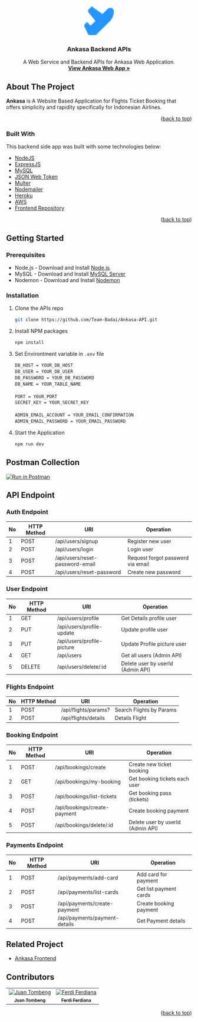 <div id="top"></div>

<!-- PROJECT LOGO -->
<br />
<div align="center">
  <a href="https://github.com/Team-Badai/Ankasa-app">
    <img src="./assets/logoLg.png" alt="AnkasaLogo" width="80" height="80">
  </a>

  <h3 align="center">Ankasa Backend APIs</h3>

  <p align="center">
    A Web Service and Backend APIs for Ankasa Web Application.
    <br />
    <a href="https://github.com/Team-Badai/Ankasa-app"><strong>View Ankasa Web App »</strong></a>
    <br />

  </p>
</div>

## About The Project

**Ankasa** is A Website Based Application for Flights Ticket Booking that offers simplicity and rapidity specifically for Indonesian Airlines.

<p align="right">(<a href="#top">back to top</a>)</p>

### Built With

This backend side app was built with some technologies below:

- [NodeJS](https://nodejs.org/)
- [ExpressJS](https://expressjs.com/)
- [MySQL](https://www.mysql.com/)
- [JSON Web Token](https://jwt.io/)
- [Multer](https://www.npmjs.com/package/multer)
- [Nodemailer](https://nodemailer.com/about/)
- [Heroku](https://www.heroku.com/)
- [AWS](https://aws.amazon.com/id/)
- [Frontend Repository](https://github.com/Team-Badai/Ankasa-app)

<p align="right">(<a href="#top">back to top</a>)</p>

## Getting Started

### Prerequisites

- Node.js - Download and Install [Node.js](https://nodejs.org/en/).
- MySQL - Download and Install [MySQL Server](https://www.mysql.com/downloads/)
- Nodemon - Download and Install [Nodemon](https://www.npmjs.com/package/nodemon)

### Installation

1. Clone the APIs repo

   ```sh
   git clone https://github.com/Team-Badai/Ankasa-API.git
   ```

2. Install NPM packages
   ```sh
   npm install
   ```
3. Set Environtment variable in `.env` file

   ```sh
   DB_HOST = YOUR_DB_HOST
   DB_USER = YOUR_DB_USER
   DB_PASSWORD = YOUR_DB_PASSWORD
   DB_NAME = YOUR_TABLE_NAME

   PORT = YOUR_PORT
   SECRET_KEY = YOUR_SECRET_KEY

   ADMIN_EMAIL_ACCOUNT = YOUR_EMAIL_CONFIRMATION
   ADMIN_EMAIL_PASSWORD = YOUR_EMAIL_PASSWORD
   ```

4. Start the Application
   ```sh
   npm run dev
   ```

## Postman Collection

[![Run in Postman](https://run.pstmn.io/button.svg)](https://documenter.getpostman.com/view/11726764/UVsEUoz7#128cf4ef-3a94-4eb8-87bc-552d7383c02b)

## API Endpoint

### Auth Endpoint

| No  | HTTP Method | URI                             | Operation                         |
| --- | ----------- | ------------------------------- | --------------------------------- |
| 1   | POST        | /api/users/signup               | Register new user                 |
| 2   | POST        | /api/users/login                | Login user                        |
| 3   | POST        | /api/users/reset-password-email | Request forgot password via email |
| 4   | POST        | /api/users/reset-password       | Create new password               |

### User Endpoint

| No  | HTTP Method | URI                        | Operation                         |
| --- | ----------- | -------------------------- | --------------------------------- |
| 1   | GET         | /api/users/profile         | Get Details profile user          |
| 2   | PUT         | /api/users/profile-update  | Update profile user               |
| 3   | PUT         | /api/users/profile-picture | Update Profile picture user       |
| 4   | GET         | /api/users                 | Get all users (Admin API)         |
| 5   | DELETE      | /api/users/delete/:id      | Delete user by userId (Admin API) |

### Flights Endpoint

| No  | HTTP Method | URI                  | Operation                |
| --- | ----------- | -------------------- | ------------------------ |
| 1   | POST        | /api/flights/params? | Search Flights by Params |
| 2   | POST        | /api/flights/details | Details Flight           |

### Booking Endpoint

| No  | HTTP Method | URI                          | Operation                         |
| --- | ----------- | ---------------------------- | --------------------------------- |
| 1   | POST        | /api/bookings/create         | Create new ticket booking         |
| 2   | GET         | /api/bookings/my-booking     | Get booking tickets each user     |
| 3   | POST        | /api/bookings/list-tickets   | Get booking pass (tickets)        |
| 4   | POST        | /api/bookings/create-payment | Create booking payment            |
| 5   | POST        | /api/bookings/delete/:id     | Delete user by userId (Admin API) |

### Payments Endpoint

| No  | HTTP Method | URI                           | Operation              |
| --- | ----------- | ----------------------------- | ---------------------- |
| 1   | POST        | /api/payments/add-card        | Add card for payment   |
| 2   | POST        | /api/payments/list-cards      | Get list payment cards |
| 3   | POST        | /api/payments/create-payment  | Create booking payment |
| 4   | POST        | /api/payments/payment-details | Get Payment details    |

## Related Project

- [Ankasa Frontend](https://github.com/Team-Badai/Ankasa-app)

## Contributors

<center>
  <table>
    <tr>
      <td align="center">
        <a href="https://github.com/JuanTombeng">
          <img width="100" src="https://avatars.githubusercontent.com/u/48963648?v=4" alt="Juan Tombeng"><br/>
          <sub><b>Juan Tombeng</b></sub>
        </a>
      </td>
      <td align="center">
        <a href="https://github.com/ferdianfh">
          <img width="100" src="https://avatars.githubusercontent.com/u/71470787?s=96&v=4" alt="Ferdi Ferdiana"><br/>
          <sub><b>Ferdi Ferdiana</b></sub>
        </a>
      </td>
    </tr>

  </table>
</center>

<p align="right">(<a href="#top">back to top</a>)</p>
